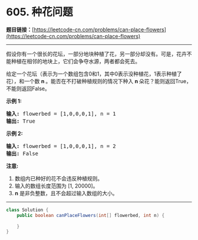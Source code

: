 # 605. 种花问题

**题目链接：**[https://leetcode-cn.com/problems/can-place-flowers](https://leetcode-cn.com/problems/can-place-flowers)

---

<div class="content__1Y2H">
 <div class="notranslate">
  <p>假设你有一个很长的花坛，一部分地块种植了花，另一部分却没有。可是，花卉不能种植在相邻的地块上，它们会争夺水源，两者都会死去。</p> 
  <p>给定一个花坛（表示为一个数组包含0和1，其中0表示没种植花，1表示种植了花），和一个数&nbsp;<strong>n&nbsp;</strong>。能否在不打破种植规则的情况下种入&nbsp;<strong>n&nbsp;</strong>朵花？能则返回True，不能则返回False。</p> 
  <p><strong>示例 1:</strong></p> 
  <pre class="language-text"><strong>输入:</strong> flowerbed = [1,0,0,0,1], n = 1
<strong>输出:</strong> True
</pre> 
  <p><strong>示例 2:</strong></p> 
  <pre class="language-text"><strong>输入:</strong> flowerbed = [1,0,0,0,1], n = 2
<strong>输出:</strong> False
</pre> 
  <p><strong>注意:</strong></p> 
  <ol> 
   <li>数组内已种好的花不会违反种植规则。</li> 
   <li>输入的数组长度范围为 [1, 20000]。</li> 
   <li><strong>n</strong> 是非负整数，且不会超过输入数组的大小。</li> 
  </ol> 
 </div>
</div>

---

```java
class Solution {
    public boolean canPlaceFlowers(int[] flowerbed, int n) {
        
    }
}
```